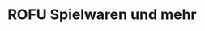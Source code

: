 ---
title: "ROFU Spielwaren und mehr"
url: /traunstein/rofu-spielwaren-und-mehr/
shop: Spielzeug
---